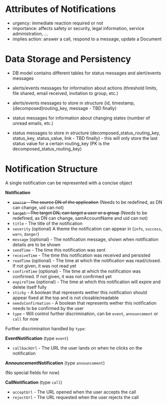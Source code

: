 # Attributes of Notifications
- urgency: immediate reaction required or not
- importance: affects safety or security, legal information, service administration, ...
- implies action: answer a call, respond to a message, update a Document


# Data Storage and Persistency

- DB model contains different tables for status messages and alert/events messages
- alerts/events messages for information about actions (threshold limits, file shared, email received, invitation to group, etc.)
- alerts/events messages to store in structure (id, timestamp, {decomposed}routing_key, message - TBD finally)

- status messages for information about changing states (number of unread emails, etc.)
- status messages to store in structure (decomposed_status_routing_key, status_key, status_value, link - TBD finally) - this will only store the last status value for a certain routing_key (PK is the decomposed_status_routing_key)

# Notification Structure

A single notification can be represented with a concise object

**Notification**
- ~~`source` - The source DN of the application~~ (Needs to be redefined, as DN can change, uid can not)
- ~~`target` - The target DN, can target a user or a group~~ (Needs to be redefined, as DN can change, samAccountName and uid can not)
- `title` - The title of the notification
- `severity` (optional) A theme the notification can appear in (`info`, `success`, `warn`, `danger`)
- `message` (optional) - The notification message, shown when notification details are to be shown
- `sendTime` - The time this notification was sent
- `receiveTime` - The time this notification was received and persisted
- `readTime` (optional) - The time at which the notification was read/closed. If not given, it was not read yet
- `confirmTime` (optional) - The time at which the notification was confirmed. If not given, it was not confirmed yet
- `expireTime` (optional) - The time at which this notification will expire and delete itself fully
- `sticky` - A boolean that represents wether this notification should appear fixed at the top and is not closable/readable
- `needsConfirmation` - A boolean that represents wether this notification needs to be confirmed by the user
- `type` - Will control further discrimination, can be `event`, `announcement` or `call` for now

Further discrimination handled by `type`:

**EventNotification** (type `event`)
- `callbackUrl` - The URL the user lands on when he clicks on the notification

**AnnouncementNotification** (type `announcement`)

(No special fields for now)

**CallNotification** (type `call`)
- `acceptUrl` - The URL opened when the user accepts the call
- `rejectUrl` - The URL requested when the user rejects the call
